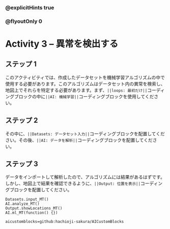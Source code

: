 ### @explicitHints true
### @flyoutOnly 0

# Activity 3 – 異常を検出する

## ステップ 1
このアクティビティでは、作成したデータセットを機械学習アルゴリズムの中で使用する必要があります。このアルゴリズムはデータセット内の異常を検索し、地図上でそれらを特定する必要があります。まず、`||loops: 最初だけ||`コーディングブロックの中に`||AI: 機械学習||`コーディングブロックを使用してください。

## ステップ 2
その中に、`||Datasets: データセット入力||`コーディングブロックを配置してください。その後、`||AI: データを解析||`コーディングブロックを配置してください。

## ステップ 3
データをインポートして解析したので、アルゴリズムには結果があるはずです。しかし、地図上で結果を確認できるように、`||Output: 位置を表示||`コーディングブロックを配置してください。

```ghost
Datasets.input_MT()
AI.analyze_MT()
Output.showLocations_MT()
AI.ml_MT(function() {})
```

```package
aicustomblocks=github:hachioji-sakura/AICustomBlocks
```